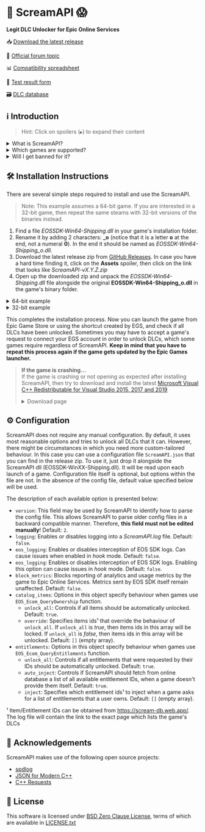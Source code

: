 # 🐨 ScreamAPI 😱

**Legit DLC Unlocker for Epic Online Services**

📥 [Download the latest release](https://github.com/acidicoala/ScreamAPI/releases/latest)

💬 [Official forum topic](https://cs.rin.ru/forum/viewtopic.php?p=2161197#p2161197)

📊 [Compatibility spreadsheet](https://docs.google.com/spreadsheets/d/1yCm2KWSFlV283SI35QpI86v68bFnK7MwxicKBEihIJM)

📃 [Test result form](https://docs.google.com/forms/d/e/1FAIpQLSeEGotx8ThaHQK8ywW_UPwTJysUZWnCPIDNBJjNpvXAYLPBEg/viewform)

🗃 [DLC database](https://scream-db.web.app/)

## ℹ Introduction

> Hint: Click on spoilers (`▶`) to expand their content

<details>
<summary>What is ScreamAPI?</summary>

ScreamAPI is a DLC unlocker for the games that are legitimately owned in your Epic Games account. It attempts to fool games that use Epic Online Services Software Development Kit (EOSSDK) into thinking that you own the desired DLCs. However, ScreamAPI does not modify the rest of the EOSSDK, hence features like multiplayer, achievements, etc. remain fully functional.

</details>

<details>
<summary>Which games are supported?</summary>

Only the games that use Epic Online Services Software Development Kit (EOS SDK) for the DLC ownership verification are supported. So if a game's installation directory does not contain any _EOSSDK-WinXX-Shipping.dll_ files, then it's definitely not supported. Even if the game uses EOS SDK DLL, it's not guaranteed to be supported because each game might implement its own additional verification checks. Therefore, you have to first research the game's topic, to see if it supports unlocking.

I have created a [Google Sheets document] which contains the information about which games are compatible with ScreamAPI. If a game is compatible then it means that it is possible to unlock all or some DLCs with ScreamAPI. The spreadsheet contains 2 main sheets: the _Official Sheet_ and the Community Sheet. The Official Sheet is hand-filled by me based on my test results and test results of other users of this forum. The _Community Sheet_ is auto-filled by a [Google Forms document], which is accessible to everybody, so feel free to submit your feedback via the form. You can submit forms anonymously and as many times as you want.

Additionally, there are several points to bear in mind when it comes to ScreamAPI and Epic Games Store:

* ScreamAPI most definitely will not work with games that use 3rd party DRM, such as games from Ubisoft, Rockstar, etc. Furthermore, ScreamAPI is also unlikely to unlock anything in Free-To-Play games since they typically store all player data on the corresponding game server and hence all the checks are server-side.
* ScreamAPI will not work with games that employ additional ownership protection or if the game is using alternative DLC verification mechanism (like Borderlands 3). However, it can unlock DLCs in Denuvo-protected games if there are no other integrity checks (like Death Stranding)
* ScreamAPI is unlikely to work with games that use Anti-Cheat, since they typically detect any DLL/EXE that has been tampered with. Sometimes it is possible to disable an anti-cheat, but that typically entails the loss of online capabilities. Search in the respective game topic for more information about how to disable anti-cheat.
* Some games include the DLC files in their base game, regardless of whether you own the DLC or not (like World War Z). This is the ideal scenario for ScreamAPI. However, some games download additional files only after a user has bought the corresponding DLC (like Civilization VI). In this case, not only you will need to install ScreamAPI, but you also have to get the additional DLC files elsewhere and put them into the game folder.
* Some games don't use any DRM at all, in which case ScreamAPI is useless. All you need to do is to get the DLC files elsewhere and put them into the game folder.

[Google Sheets document]: https://docs.google.com/spreadsheets/d/1yCm2KWSFlV283SI35QpI86v68bFnK7MwxicKBEihIJM

[Google Forms document]: https://docs.google.com/forms/d/e/1FAIpQLSeEGotx8ThaHQK8ywW_UPwTJysUZWnCPIDNBJjNpvXAYLPBEg/viewform

</details>

<details>
<summary>Will I get banned for it?</summary>

Epic Games or a game publisher will obviously have the right to do so, as modifying game components is a violation of Epic Games store [EULA](https://www.epicgames.com/store/en-US/eula). However, if you keep this to yourself, don't publicize your usage of it and don't try messing with games that have Anti-Cheats like BattleEye, Easy Anti-Cheat, etc. you should be fine. Either way, as mentioned in the [license](https://github.com/acidicoala/ScreamAPI/blob/master/LICENSE.txt) agreement of this project, I take no responsibility for the damages you might sustain. All I can say is that I have tried and used it in several games and have not been banned or punished in any shape or form.

</details>

## 🛠 Installation Instructions

There are several simple steps required to install and use the ScreamAPI.

> Note: This example assumes a 64-bit game. If you are interested in a 32-bit game, then repeat the same steams with 32-bit versions of the binaries instead.

1. Find a file _EOSSDK-Win64-Shipping.dll_ in your game's installation folder.
1. Rename it by adding 2 characters: **_o** (notice that it is a letter **o** at the end, not a numeral **0**). In the end it should be named as _EOSSDK-Win64-Shipping_o.dll_.
1. Download the latest release zip from [GitHub Releases](https://github.com/acidicoala/ScreamAPI/releases/latest). In case you have a hard time finding it, click on the **Assets** spoiler, then click on the link that looks like _ScreamAPI-vX.Y.Z.zip_
1. Open up the downloaded zip and unpack the _EOSSDK-Win64-Shipping.dll_ file alongside the original **EOSSDK-Win64-Shipping_o.dll** in the game's binary folder.

<details><summary>64-bit example</summary>

![64-bit example](https://i.ibb.co/60w1wtt/install.webp)
</details>
<details><summary>32-bit example</summary>

![32-bit example](https://i.ibb.co/1rdvN3B/install.webp)
</details>

This completes the installation process. Now you can launch the game from Epic Game Store or using the shortcut created by EGS, and check if all DLCs have been unlocked. Sometimes you may have to accept a game's request to connect your EGS account in order to unlock DLCs, which some games require regardless of ScreamAPI.
**Keep in mind that you have to repeat this process again if the game gets updated by the Epic Games launcher.**

> **If the game is crashing...**<br>
If the game is crashing or not opening as expected after installing ScreamAPI, then try to download and install the latest [Microsoft Visual C++ Redistributable for Visual Studio 2015, 2017 and 2019](https://support.microsoft.com/en-gb/help/2977003/the-latest-supported-visual-c-downloads)
> <details><summary>Download page</summary>
>
> ![Download page](https://i.ibb.co/7NqHycx/redist.webp)
> </details>

## ⚙ Configuration

ScreamAPI does not require any manual configuration. By default, it uses most reasonable options and tries to unlock all DLCs that it can. However, there might be circumstances in which you need more custom-tailored behaviour. In this case you can use a configuration file `ScreamAPI.json` that you can find in the release zip. To use it, just drop it alongside the ScreamAPI dll (EOSSDK-WinXX-Shipping.dll). It will be read upon each launch of a game. Configuration file itself is optional, but options within the file are not. In the absence of the config file, default value specified below will be used.

The description of each available option is presented below:

- `version`: This field may be used by ScreamAPI to identify how to parse the config file. This allows ScreamAPI to parse older config files in a backward compatible manner. Therefore, **this field must not be edited manually**! Default: `2`.
- `logging`: Enables or disables logging into a _ScreamAPI.log_ file. Default: `false`.
- `eos_logging`: Enables or disables interception of EOS SDK logs. Can cause issues when enabled in *hook* mode. Default: `false`.
- `eos_logging`: Enables or disables interception of EOS SDK logs. Enabling this option can cause issues in *hook* mode. Default: `false`.
- `block_metrics`: Blocks reporting of analytics and usage metrics by the game to Epic Online Services. Metrics sent by EOS SDK itself remain unaffected. Default: `false`.
- `catalog_items`: Options in this object specify behaviour when games use `EOS_Ecom_QueryOwnership` function.
  - `unlock_all`: Controls if all items should be automatically unlocked. Default: `true`.
  - `override`: Specifies items ids¹ that override the behaviour of `unlock_all`. If `unlock_all` is _true_, then items ids in this array will be locked. If `unlock_all` is _false_, then items ids in this array will be unlocked. Default: `[]` (empty array).
- `entitlements`: Options in this object specify behaviour when games use `EOS_Ecom_QueryEntitlements` function.
  - `unlock_all`: Controls if all entitlements that were requested by their IDs should be automatically unlocked. Default: `true`.
  - `auto_inject`: Controls if ScreamAPI should fetch from online database a list of all available entitlement IDs, when a game doesn't provide them itself. Default: `true`.
  - `inject`: Specifies which entitlement ids¹ to inject when a game asks for a list of entitlements that a user owns. Default: `[]` (empty array).

¹ Item/Entitlement IDs can be obtained from https://scream-db.web.app/. The log file will contain the link to the exact page which lists the game's DLCs

## 👋 Acknowledgements

ScreamAPI makes use of the following open source projects:

- [spdlog](https://github.com/gabime/spdlog)
- [JSON for Modern C++](https://github.com/nlohmann/json)
- [C++ Requests](https://github.com/libcpr/cpr)

## 📄 License

This software is licensed under [BSD Zero Clause  License], terms of which are available in [LICENSE.txt]

[BSD Zero Clause  License]: https://choosealicense.com/licenses/0bsd/
[LICENSE.txt]: LICENSE.txt
